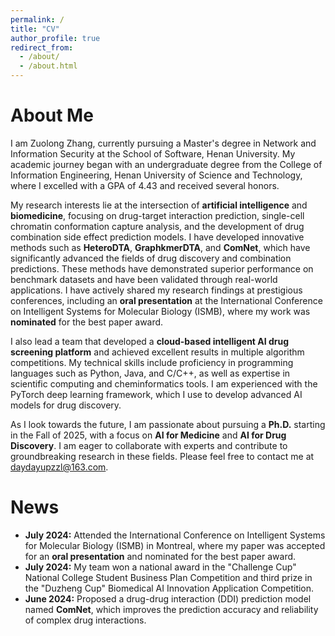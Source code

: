 ```yaml
---
permalink: /
title: "CV"
author_profile: true
redirect_from: 
  - /about/
  - /about.html
---
```


# About Me

I am Zuolong Zhang, currently pursuing a Master's degree in Network and Information Security at the School of Software, Henan University. My academic journey began with an undergraduate degree from the College of Information Engineering, Henan University of Science and Technology, where I excelled with a GPA of 4.43 and received several honors.

My research interests lie at the intersection of **artificial intelligence** and **biomedicine**, focusing on drug-target interaction prediction, single-cell chromatin conformation capture analysis, and the development of drug combination side effect prediction models. I have developed innovative methods such as **HeteroDTA**, **GraphkmerDTA**, and **ComNet**, which have significantly advanced the fields of drug discovery and combination predictions. These methods have demonstrated superior performance on benchmark datasets and have been validated through real-world applications. I have actively shared my research findings at prestigious conferences, including an **oral presentation** at the International Conference on Intelligent Systems for Molecular Biology (ISMB), where my work was **nominated** for the best paper award. 

I also lead a team that developed a **cloud-based intelligent AI drug screening platform** and achieved excellent results in multiple algorithm competitions. My technical skills include proficiency in programming languages such as Python, Java, and C/C++, as well as expertise in scientific computing and cheminformatics tools. I am experienced with the PyTorch deep learning framework, which I use to develop advanced AI models for drug discovery.

As I look towards the future, I am passionate about pursuing a **Ph.D.** starting in the Fall of 2025, with a focus on **AI for Medicine** and **AI for Drug Discovery**. I am eager to collaborate with experts and contribute to groundbreaking research in these fields. Please feel free to contact me at daydayupzzl@163.com.

# News

- **July 2024:** Attended the International Conference on Intelligent Systems for Molecular Biology (ISMB) in Montreal, where my paper was accepted for an **oral presentation** and nominated for the best paper award.
- **July 2024:** My team won a national award in the "Challenge Cup" National College Student Business Plan Competition and third prize in the "Duzheng Cup" Biomedical AI Innovation Application Competition.
- **June 2024:** Proposed a drug-drug interaction (DDI) prediction model named **ComNet**, which improves the prediction accuracy and reliability of complex drug interactions.